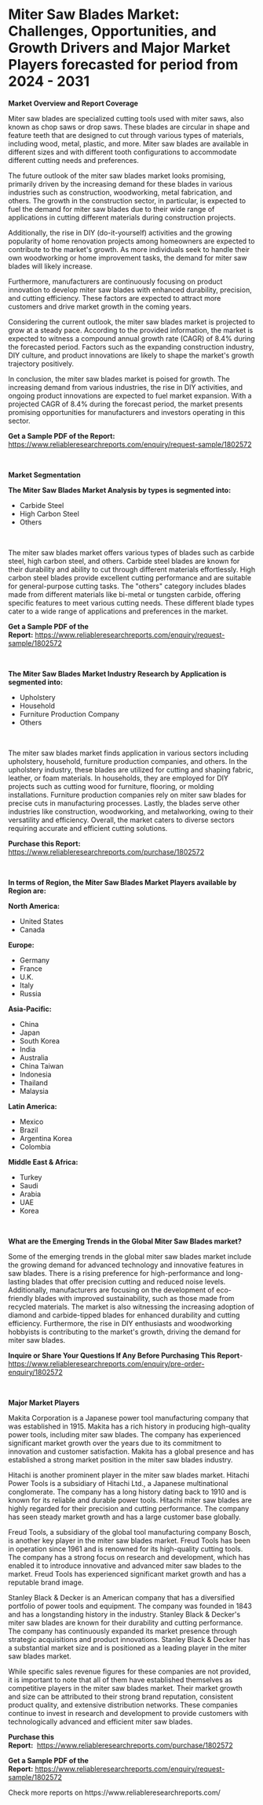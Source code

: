 <p><h1>Miter Saw Blades Market: Challenges, Opportunities, and Growth Drivers and Major Market Players forecasted for period from 2024 - 2031</h1></p><p><strong>Market Overview and Report Coverage</strong></p>
<p><p>Miter saw blades are specialized cutting tools used with miter saws, also known as chop saws or drop saws. These blades are circular in shape and feature teeth that are designed to cut through various types of materials, including wood, metal, plastic, and more. Miter saw blades are available in different sizes and with different tooth configurations to accommodate different cutting needs and preferences.</p><p>The future outlook of the miter saw blades market looks promising, primarily driven by the increasing demand for these blades in various industries such as construction, woodworking, metal fabrication, and others. The growth in the construction sector, in particular, is expected to fuel the demand for miter saw blades due to their wide range of applications in cutting different materials during construction projects.</p><p>Additionally, the rise in DIY (do-it-yourself) activities and the growing popularity of home renovation projects among homeowners are expected to contribute to the market's growth. As more individuals seek to handle their own woodworking or home improvement tasks, the demand for miter saw blades will likely increase.</p><p>Furthermore, manufacturers are continuously focusing on product innovation to develop miter saw blades with enhanced durability, precision, and cutting efficiency. These factors are expected to attract more customers and drive market growth in the coming years.</p><p>Considering the current outlook, the miter saw blades market is projected to grow at a steady pace. According to the provided information, the market is expected to witness a compound annual growth rate (CAGR) of 8.4% during the forecasted period. Factors such as the expanding construction industry, DIY culture, and product innovations are likely to shape the market's growth trajectory positively.</p><p>In conclusion, the miter saw blades market is poised for growth. The increasing demand from various industries, the rise in DIY activities, and ongoing product innovations are expected to fuel market expansion. With a projected CAGR of 8.4% during the forecast period, the market presents promising opportunities for manufacturers and investors operating in this sector.</p></p>
<p><strong>Get a Sample PDF of the Report:</strong> <a href="https://www.reliableresearchreports.com/enquiry/request-sample/1802572">https://www.reliableresearchreports.com/enquiry/request-sample/1802572</a></p>
<p>&nbsp;</p>
<p><strong>Market Segmentation</strong></p>
<p><strong>The Miter Saw Blades Market Analysis by types is segmented into:</strong></p>
<p><ul><li>Carbide Steel</li><li>High Carbon Steel</li><li>Others</li></ul></p>
<p>&nbsp;</p>
<p><p>The miter saw blades market offers various types of blades such as carbide steel, high carbon steel, and others. Carbide steel blades are known for their durability and ability to cut through different materials effortlessly. High carbon steel blades provide excellent cutting performance and are suitable for general-purpose cutting tasks. The "others" category includes blades made from different materials like bi-metal or tungsten carbide, offering specific features to meet various cutting needs. These different blade types cater to a wide range of applications and preferences in the market.</p></p>
<p><strong>Get a Sample PDF of the Report:</strong>&nbsp;<a href="https://www.reliableresearchreports.com/enquiry/request-sample/1802572">https://www.reliableresearchreports.com/enquiry/request-sample/1802572</a></p>
<p>&nbsp;</p>
<p><strong>The Miter Saw Blades Market Industry Research by Application is segmented into:</strong></p>
<p><ul><li>Upholstery</li><li>Household</li><li>Furniture Production Company</li><li>Others</li></ul></p>
<p>&nbsp;</p>
<p><p>The miter saw blades market finds application in various sectors including upholstery, household, furniture production companies, and others. In the upholstery industry, these blades are utilized for cutting and shaping fabric, leather, or foam materials. In households, they are employed for DIY projects such as cutting wood for furniture, flooring, or molding installations. Furniture production companies rely on miter saw blades for precise cuts in manufacturing processes. Lastly, the blades serve other industries like construction, woodworking, and metalworking, owing to their versatility and efficiency. Overall, the market caters to diverse sectors requiring accurate and efficient cutting solutions.</p></p>
<p><strong>Purchase this Report:</strong>&nbsp; <a href="https://www.reliableresearchreports.com/purchase/1802572">https://www.reliableresearchreports.com/purchase/1802572</a></p>
<p>&nbsp;</p>
<p><strong>In terms of Region, the Miter Saw Blades Market Players available by Region are:</strong></p>
<p>
    <p> <strong> North America: </strong>
        <ul>
            <li>United States</li>
            <li>Canada</li>
        </ul>
        </p> 
    <p> <strong> Europe: </strong>
        <ul>
            <li>Germany</li>
            <li>France</li>
            <li>U.K.</li>
            <li>Italy</li>
            <li>Russia</li>
        </ul>
        </p> 
    <p> <strong> Asia-Pacific: </strong>
        <ul>
            <li>China</li>
            <li>Japan</li>
            <li>South Korea</li>
            <li>India</li>
            <li>Australia</li>
            <li>China Taiwan</li>
            <li>Indonesia</li>
            <li>Thailand</li>
            <li>Malaysia</li>
        </ul>
        </p> 
    <p> <strong> Latin America: </strong>
        <ul>
            <li>Mexico</li>
            <li>Brazil</li>
            <li>Argentina Korea</li>
            <li>Colombia</li>
        </ul>
        </p> 
    <p> <strong> Middle East & Africa: </strong>
        <ul>
            <li>Turkey</li>
            <li>Saudi</li>
            <li>Arabia</li>
            <li>UAE</li>
            <li>Korea</li>
        </ul>
    </p>
    </p>
<p>&nbsp;</p>
<p><strong>What are the Emerging Trends in the Global Miter Saw Blades market?</strong></p>
<p><p>Some of the emerging trends in the global miter saw blades market include the growing demand for advanced technology and innovative features in saw blades. There is a rising preference for high-performance and long-lasting blades that offer precision cutting and reduced noise levels. Additionally, manufacturers are focusing on the development of eco-friendly blades with improved sustainability, such as those made from recycled materials. The market is also witnessing the increasing adoption of diamond and carbide-tipped blades for enhanced durability and cutting efficiency. Furthermore, the rise in DIY enthusiasts and woodworking hobbyists is contributing to the market's growth, driving the demand for miter saw blades.</p></p>
<p><strong>Inquire or Share Your Questions If Any Before Purchasing This Report</strong>- <a href="https://www.reliableresearchreports.com/enquiry/pre-order-enquiry/1802572">https://www.reliableresearchreports.com/enquiry/pre-order-enquiry/1802572</a></p>
<p>&nbsp;</p>
<p><strong>Major Market Players</strong></p>
<p><p>Makita Corporation is a Japanese power tool manufacturing company that was established in 1915. Makita has a rich history in producing high-quality power tools, including miter saw blades. The company has experienced significant market growth over the years due to its commitment to innovation and customer satisfaction. Makita has a global presence and has established a strong market position in the miter saw blades industry.</p><p>Hitachi is another prominent player in the miter saw blades market. Hitachi Power Tools is a subsidiary of Hitachi Ltd., a Japanese multinational conglomerate. The company has a long history dating back to 1910 and is known for its reliable and durable power tools. Hitachi miter saw blades are highly regarded for their precision and cutting performance. The company has seen steady market growth and has a large customer base globally.</p><p>Freud Tools, a subsidiary of the global tool manufacturing company Bosch, is another key player in the miter saw blades market. Freud Tools has been in operation since 1961 and is renowned for its high-quality cutting tools. The company has a strong focus on research and development, which has enabled it to introduce innovative and advanced miter saw blades to the market. Freud Tools has experienced significant market growth and has a reputable brand image.</p><p>Stanley Black & Decker is an American company that has a diversified portfolio of power tools and equipment. The company was founded in 1843 and has a longstanding history in the industry. Stanley Black & Decker's miter saw blades are known for their durability and cutting performance. The company has continuously expanded its market presence through strategic acquisitions and product innovations. Stanley Black & Decker has a substantial market size and is positioned as a leading player in the miter saw blades market.</p><p>While specific sales revenue figures for these companies are not provided, it is important to note that all of them have established themselves as competitive players in the miter saw blades market. Their market growth and size can be attributed to their strong brand reputation, consistent product quality, and extensive distribution networks. These companies continue to invest in research and development to provide customers with technologically advanced and efficient miter saw blades.</p></p>
<p><strong>Purchase this Report:</strong>&nbsp;&nbsp;<a href="https://www.reliableresearchreports.com/purchase/1802572">https://www.reliableresearchreports.com/purchase/1802572</a></p>
<p></p>
<p><strong>Get a Sample PDF of the Report:</strong>&nbsp;<a href="https://www.reliableresearchreports.com/enquiry/request-sample/1802572">https://www.reliableresearchreports.com/enquiry/request-sample/1802572</a></p>
<p>Check more reports on https://www.reliableresearchreports.com/</p>